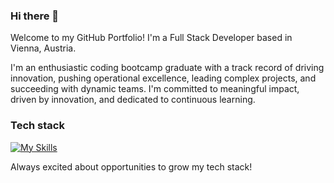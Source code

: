 ### Hi there 👋

Welcome to my GitHub Portfolio! I'm a Full Stack Developer based in Vienna, Austria. 

I'm an enthusiastic coding bootcamp graduate with a track record of driving innovation, pushing operational excellence, leading complex projects, and succeeding with dynamic teams. I'm committed to meaningful impact, driven by innovation, and dedicated to continuous learning.


### Tech stack

[![My Skills](https://skillicons.dev/icons?i=js,ts,html,css,react,nodejs,nextjs,postgres,sass,tailwind,figma,git,github,netlify)](https://skillicons.dev)

Always excited about opportunities to grow my tech stack!
